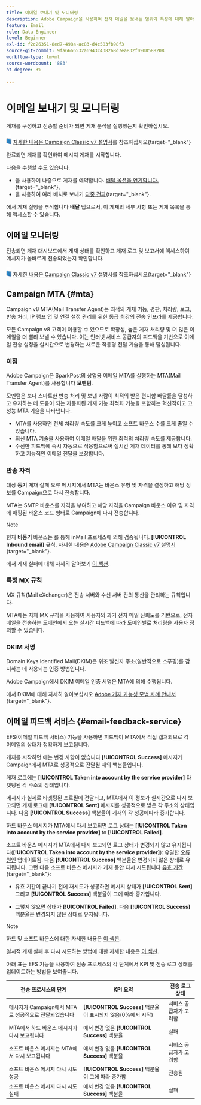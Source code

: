 ```yaml
---
title: 이메일 보내기 및 모니터링
description: Adobe Campaign을 사용하여 전자 메일을 보내는 범위와 특성에 대해 알아봅니다
feature: Email
role: Data Engineer
level: Beginner
exl-id: f2c26351-8ed7-498a-ac83-d4c583fb98f3
source-git-commit: 9fa6666532a6943c438268d7ea832f0908588208
workflow-type: tm+mt
source-wordcount: '883'
ht-degree: 3%

---
```



# 이메일 보내기 및 모니터링

게재를 구성하고 전송할 준비가 되면 게재 분석을 실행했는지 확인하십시오.

![](../assets/do-not-localize/book.png) [자세한 내용은 Campaign Classic v7 설명서](https://experienceleague.adobe.com/docs/campaign-classic/using/sending-messages/key-steps-when-creating-a-delivery/steps-sending-the-delivery.html#confirming-delivery)를 참조하십시오{target=&quot;_blank&quot;}

완료되면 게재를 확인하여 메시지 게재를 시작합니다.

다음을 수행할 수도 있습니다.

* 을 사용하여 나중으로 게재를 예약합니다. [배달 옵션을 연기합니다.](https://experienceleague.adobe.com/docs/campaign-classic/using/sending-messages/key-steps-when-creating-a-delivery/steps-sending-the-delivery.html#scheduling-the-delivery-sending){target=&quot;_blank&quot;},
* 을 사용하여 여러 배치로 보내기 [다중 전파](https://experienceleague.adobe.com/docs/campaign-classic/using/sending-messages/key-steps-when-creating-a-delivery/steps-sending-the-delivery.html#sending-using-multiple-waves){target=&quot;_blank&quot;}.

에서 게재 실행을 추적합니다 **배달** 탭으로서, 이 게재의 세부 사항 또는 게재 목록을 통해 액세스할 수 있습니다.

## 이메일 모니터링

전송되면 게재 대시보드에서 게재 상태를 확인하고 게재 로그 및 보고서에 액세스하여 메시지가 올바르게 전송되었는지 확인합니다.

![](../assets/do-not-localize/book.png) [자세한 내용은 Campaign Classic v7 설명서](https://experienceleague.adobe.com/docs/campaign-classic/using/sending-messages/key-steps-when-creating-a-delivery/delivery-bestpractices/track-and-monitor.html)를 참조하십시오{target=&quot;_blank&quot;}


## Campaign MTA {#mta}

Campaign v8 MTA(Mail Transfer Agent)는 최적의 게재 기능, 평판, 처리량, 보고, 반송 처리, IP 램프 업 및 연결 설정 관리를 위한 동급 최강의 전송 인프라를 제공합니다.

모든 Campaign v8 고객이 이용할 수 있으므로 확장성, 높은 게재 처리량 및 더 많은 이메일을 더 빨리 보낼 수 있습니다. 이는 인터넷 서비스 공급자의 피드백을 기반으로 이메일 전송 설정을 실시간으로 변경하는 새로운 적응형 전달 기술을 통해 달성됩니다.

### 이점

Adobe Campaign은 SparkPost의 상업용 이메일 MTA를 실행하는 MTA(Mail Transfer Agent)를 사용합니다 **모멘텀**.

모멘텀은 보다 스마트한 반송 처리 및 보낸 사람이 최적의 받은 편지함 배달률을 달성하고 유지하는 데 도움이 되는 자동화된 게재 기능 최적화 기능을 포함하는 혁신적이고 고성능 MTA 기술을 나타냅니다.

* MTA를 사용하면 전체 처리량 속도를 크게 높이고 소프트 바운스 수를 크게 줄일 수 있습니다.
* 최신 MTA 기술을 사용하여 이메일 배달을 위한 최적의 처리량 속도를 제공합니다.
* 수신한 피드백에 즉시 자동으로 적용함으로써 실시간 게재 데이터를 통해 보다 정확하고 지능적인 이메일 전달을 보장합니다.

### 반송 자격

대상 **동기** 게재 실패 오류 메시지에서 MTA는 바운스 유형 및 자격을 결정하고 해당 정보를 Campaign으로 다시 전송합니다.

MTA는 SMTP 바운스를 자격을 부여하고 해당 자격을 Campaign 바운스 이유 및 자격에 매핑된 바운스 코드 형태로 Campaign에 다시 전송합니다.

>[!NOTE]
>
>현재 **비동기** 바운스는 를 통해 inMail 프로세스에 의해 검증됩니다. **[!UICONTROL Inbound email]** 규칙. 자세한 내용은 [Adobe Campaign Classic v7 설명서](https://experienceleague.adobe.com/docs/campaign-classic/using/sending-messages/monitoring-deliveries/understanding-delivery-failures.html#bounce-mail-qualification){target=&quot;_blank&quot;}. <!--Refer to [bounce mail qualification](delivery-failures.md#bounce-mail-qualification)-->

에서 게재 실패에 대해 자세히 알아보기 [이 섹션](delivery-failures.md).


### 특정 MX 규칙

MX 규칙(Mail eXchanger)은 전송 서버와 수신 서버 간의 통신을 관리하는 규칙입니다.

MTA에는 자체 MX 규칙을 사용하여 사용자의 과거 전자 메일 신뢰도를 기반으로, 전자 메일을 전송하는 도메인에서 오는 실시간 피드백에 따라 도메인별로 처리량을 사용자 정의할 수 있습니다.

### DKIM 서명

Domain Keys Identified Mail(DKIM)은 위조 발신자 주소(일반적으로 스푸핑)를 감지하는 데 사용되는 인증 방법입니다.

Adobe Campaign에서 DKIM 이메일 인증 서명은 MTA에 의해 수행됩니다.

에서 DKIM에 대해 자세히 알아보십시오 [Adobe 게재 가능성 모범 사례 안내서](https://experienceleague.adobe.com/docs/deliverability-learn/deliverability-best-practice-guide/transition-process/infrastructure.html#authentication){target=&quot;_blank&quot;}.

## 이메일 피드백 서비스 {#email-feedback-service}

EFS(이메일 피드백 서비스) 기능을 사용하면 피드백이 MTA에서 직접 캡처되므로 각 이메일의 상태가 정확하게 보고됩니다.

게재를 시작하면 에는 변경 사항이 없습니다 **[!UICONTROL Success]** 메시지가 Campaign에서 MTA로 성공적으로 전달될 때의 백분율입니다.

게재 로그에는 **[!UICONTROL Taken into account by the service provider]** 타겟팅된 각 주소의 상태입니다.

메시지가 실제로 타겟팅된 프로필에 전달되고, MTA에서 이 정보가 실시간으로 다시 보고되면 게재 로그에 **[!UICONTROL Sent]** 메시지를 성공적으로 받은 각 주소의 상태입니다. 다음 **[!UICONTROL Success]** 백분율이 게재의 각 성공에따라 증가합니다.

하드 바운스 메시지가 MTA에서 다시 보고되면 로그 상태는 **[!UICONTROL Taken into account by the service provider]** to **[!UICONTROL Failed]**<!-- and the **[!UICONTROL Bounces + errors]** percentage is increased accordingly-->.

소프트 바운스 메시지가 MTA에서 다시 보고되면 로그 상태가 변경되지 않고 유지됩니다(**[!UICONTROL Taken into account by the service provider]**): 유일한 [오류 원인](delivery-failures.md#delivery-failure-reasons) 업데이트됨<!-- and the **[!UICONTROL Bounces + errors]** percentage is increased accordingly-->. 다음 **[!UICONTROL Success]** 백분율은 변경되지 않은 상태로 유지됩니다. 그런 다음 소프트 바운스 메시지가 게재 동안 다시 시도됩니다 [유효 기간](https://experienceleague.adobe.com/docs/campaign-classic/using/sending-messages/key-steps-when-creating-a-delivery/steps-sending-the-delivery.html#defining-validity-period){target=&quot;_blank&quot;}:

* 유효 기간이 끝나기 전에 재시도가 성공하면 메시지 상태가 **[!UICONTROL Sent]** 그리고 **[!UICONTROL Success]** 백분율이 그에 따라 증가합니다.

* 그렇지 않으면 상태가 **[!UICONTROL Failed]**. 다음 **[!UICONTROL Success]** <!--and **[!UICONTROL Bounces + errors]** -->백분율은 변경되지 않은 상태로 유지됩니다.

>[!NOTE]
>
>하드 및 소프트 바운스에 대한 자세한 내용은 [이 섹션](delivery-failures.md#delivery-failure-reasons).
>
>일시적 게재 실패 후 다시 시도하는 방법에 대한 자세한 내용은 [이 섹션](delivery-failures.md#retries).

아래 표는 EFS 기능을 사용하여 전송 프로세스의 각 단계에서 KPI 및 전송 로그 상태를 업데이트하는 방법을 보여줍니다.

| 전송 프로세스의 단계 | KPI 요약 | 전송 로그 상태 |
|--- |--- |--- |
| 메시지가 Campaign에서 MTA로 성공적으로 전달되었습니다 | **[!UICONTROL Success]** 백분율이 표시되지 않음(0%에서 시작) | 서비스 공급자가 고려함 |
| MTA에서 하드 바운스 메시지가 다시 보고됩니다 | 에서 변경 없음 **[!UICONTROL Success]** 백분율 | 실패 |
| 소프트 바운스 메시지는 MTA에서 다시 보고됩니다 | 에서 변경 없음 **[!UICONTROL Success]** 백분율 | 서비스 공급자가 고려함 |
| 소프트 바운스 메시지 다시 시도 성공 | **[!UICONTROL Success]** 백분율이 그에 따라 증가함 | 전송됨 |
| 소프트 바운스 메시지 다시 시도 실패 | 에서 변경 없음 **[!UICONTROL Success]** 백분율 | 실패 |

